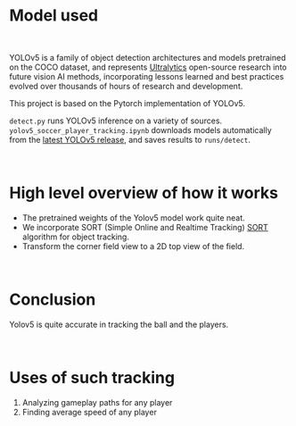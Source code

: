 # Model used

<br>
<p>
YOLOv5 is a family of object detection architectures and models pretrained on the COCO dataset, and represents <a href="https://ultralytics.com">Ultralytics</a>
 open-source research into future vision AI methods, incorporating lessons learned and best practices evolved over thousands of hours of research and development.
</p>

</div>
This project is based on the Pytorch implementation of YOLOv5.

`detect.py` runs YOLOv5 inference on a variety of sources. `yolov5_soccer_player_tracking.ipynb` downloads models automatically from the [latest YOLOv5 release](https://github.com/ultralytics/yolov5/releases), and saves results to `runs/detect`.

<br>

# High level overview of how it works
- The pretrained weights of the Yolov5 model work quite neat.
- We incorporate SORT (Simple Online and Realtime Tracking) [SORT](https://github.com/abewley/sort) algorithm for object tracking. 
- Transform the corner field view to a 2D top view of the field.
<br>


# Conclusion
Yolov5 is quite accurate in tracking the ball and the players.

<br>

# Uses of such tracking
1. Analyzing gameplay paths for any player
2. Finding average speed of any player
